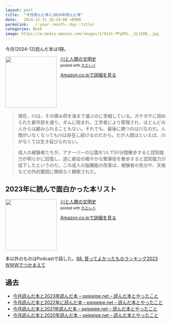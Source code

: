 ```yaml
---
layout: post
title:  "今月読んだ本と2024年読んだ本"
date:   2024-12-31 18:54:00 +0900
permalink:   /:year-:month-:day-:title/
categories: Book
image: https://m.media-amazon.com/images/I/91at-PFgPEL._SL1500_.jpg
---
```

今月(2024-12)読んだ本は1冊。  

<div class="krb-amzlt-box" style="margin-bottom:0px;"><div class="krb-amzlt-image" style="float:left;margin:0px 12px 1px 0px;"><a href="https://amzn.to/3DzxYb7"><img width="160px" src="https://images-na.ssl-images-amazon.com/images/P/B0C2BZ613F.09.LZZZZZZZ"></a></div><div class="krb-amzlt-info" style="line-height:120%; margin-bottom: 10px"><div class="krb-amzlt-name" style="margin-bottom:10px;line-height:120%"><a href="https://amzn.to/3DzxYb7" name="amazletlink" target="_blank" rel="nofollow" rel="nofollow">川と人類の文明史</a><div class="krb-amzlt-powered-date" style="font-size:80%;margin-top:5px;line-height:120%">posted with <a href="https://kaereba.com/wind/" title="amazlet" target="_blank" rel="nofollow" rel="nofollow">カエレバ</a></div></div><div class="krb-amzlt-detail"></div><div class="krb-amzlt-sub-info" style="float: left;"><div class="krb-amzlt-link" style="margin-top: 5px"><a href="https://amzn.to/3DzxYb7" name="amazletlink" target="_blank" rel="nofollow" rel="nofollow">Amazon.co.jpで詳細を見る</a></div></div></div><div class="krb-amzlt-footer" style="clear: left"></div></div>


> 現在、川は、その積み荷を海まで運ぶのに苦戦している。ガチガチに固められた都市部を通り、ダムに阻まれ、工学者により管理され、ほとんどの人からは顧みられることもない。それでも、最後に勝つのは川なのだ。人間がいなくなっても川は存在し続けるのだから。だが人間はといえば、川がなくては生き延びられない。


> 成人の被験者たちが、アナーバーの公園を1人で50分間散歩すると認知能力が明らかに回復し、逆に都会の賑やかな繁華街を散歩すると認知能力が低下したというのだ。この成人の脳機能の改善は、被験者の気分や、天候などの外的要因に関係なく観察された。




## 2023年に読んで面白かった本リスト

<div class="krb-amzlt-box" style="margin-bottom:0px;"><div class="krb-amzlt-image" style="float:left;margin:0px 12px 1px 0px;"><a href="https://amzn.to/3DzxYb7"><img width="160px" src="https://images-na.ssl-images-amazon.com/images/P/B0C2BZ613F.09.LZZZZZZZ"></a></div><div class="krb-amzlt-info" style="line-height:120%; margin-bottom: 10px"><div class="krb-amzlt-name" style="margin-bottom:10px;line-height:120%"><a href="https://amzn.to/3DzxYb7" name="amazletlink" target="_blank" rel="nofollow" rel="nofollow">川と人類の文明史</a><div class="krb-amzlt-powered-date" style="font-size:80%;margin-top:5px;line-height:120%">posted with <a href="https://kaereba.com/wind/" title="amazlet" target="_blank" rel="nofollow" rel="nofollow">カエレバ</a></div></div><div class="krb-amzlt-detail"></div><div class="krb-amzlt-sub-info" style="float: left;"><div class="krb-amzlt-link" style="margin-top: 5px"><a href="https://amzn.to/3DzxYb7" name="amazletlink" target="_blank" rel="nofollow" rel="nofollow">Amazon.co.jpで詳細を見る</a></div></div></div><div class="krb-amzlt-footer" style="clear: left"></div></div>





本以外のものはPodcastで話した。[88. 買ってよかったものランキング2023  WWWでつかまえて](https://www-de-tsukamaete.github.io/episode/88)

## 過去
- [今月読んだ本と2023年読んだ本 – peipeipe\.net – 読んだ本とやったこと](https://www.peipeipe.net/2023-12-31-books-read-this-month/)
- [今月読んだ本と2022年に読んだ本 – peipeipe.net – 読んだ本とやったこと](https://www.peipeipe.net/2022-12-31-books-read-this-month/)
- [今月読んだ本と2021年読んだ本 – peipeipe.net – 読んだ本とやったこと](https://www.peipeipe.net/2021-12-31-books-read-this-month/)
- [今月読んだ本と2020年読んだ本 – peipeipe.net – 読んだ本とやったこと](https://www.peipeipe.net/2020-12-31-books-read-this-month/)
